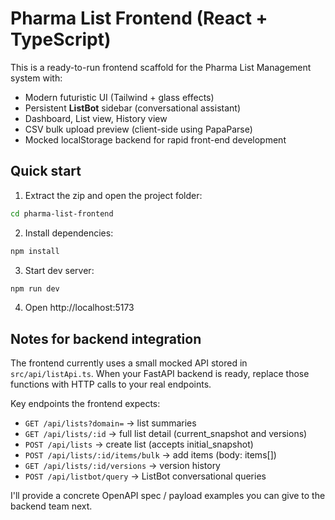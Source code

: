 # Pharma List Frontend (React + TypeScript)

This is a ready-to-run frontend scaffold for the Pharma List Management system with:
- Modern futuristic UI (Tailwind + glass effects)
- Persistent **ListBot** sidebar (conversational assistant)
- Dashboard, List view, History view
- CSV bulk upload preview (client-side using PapaParse)
- Mocked localStorage backend for rapid front-end development

## Quick start

1. Extract the zip and open the project folder:
```bash
cd pharma-list-frontend
```

2. Install dependencies:
```bash
npm install
```

3. Start dev server:
```bash
npm run dev
```

4. Open http://localhost:5173

## Notes for backend integration

The frontend currently uses a small mocked API stored in `src/api/listApi.ts`. When your FastAPI backend is ready, replace those functions with HTTP calls to your real endpoints.

Key endpoints the frontend expects:
- `GET /api/lists?domain=` -> list summaries
- `GET /api/lists/:id` -> full list detail (current_snapshot and versions)
- `POST /api/lists` -> create list (accepts initial_snapshot)
- `POST /api/lists/:id/items/bulk` -> add items (body: items[])
- `GET /api/lists/:id/versions` -> version history
- `POST /api/listbot/query` -> ListBot conversational queries

I'll provide a concrete OpenAPI spec / payload examples you can give to the backend team next.

